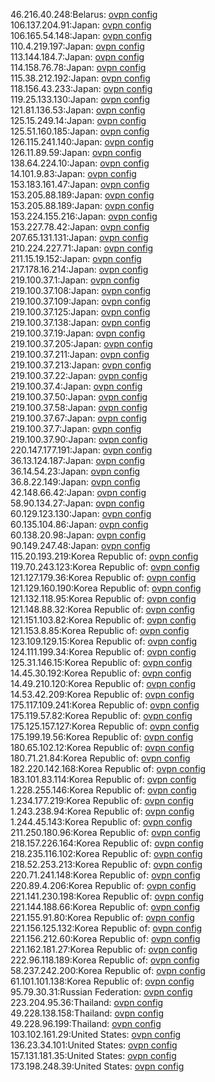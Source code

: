 46.216.40.248:Belarus: [ovpn config](vpn/46_216_40_248.ovpn)  
106.137.204.91:Japan: [ovpn config](vpn/106_137_204_91.ovpn)  
106.165.54.148:Japan: [ovpn config](vpn/106_165_54_148.ovpn)  
110.4.219.197:Japan: [ovpn config](vpn/110_4_219_197.ovpn)  
113.144.184.7:Japan: [ovpn config](vpn/113_144_184_7.ovpn)  
114.158.76.78:Japan: [ovpn config](vpn/114_158_76_78.ovpn)  
115.38.212.192:Japan: [ovpn config](vpn/115_38_212_192.ovpn)  
118.156.43.233:Japan: [ovpn config](vpn/118_156_43_233.ovpn)  
119.25.133.130:Japan: [ovpn config](vpn/119_25_133_130.ovpn)  
121.81.136.53:Japan: [ovpn config](vpn/121_81_136_53.ovpn)  
125.15.249.14:Japan: [ovpn config](vpn/125_15_249_14.ovpn)  
125.51.160.185:Japan: [ovpn config](vpn/125_51_160_185.ovpn)  
126.115.241.140:Japan: [ovpn config](vpn/126_115_241_140.ovpn)  
126.11.89.59:Japan: [ovpn config](vpn/126_11_89_59.ovpn)  
138.64.224.10:Japan: [ovpn config](vpn/138_64_224_10.ovpn)  
14.101.9.83:Japan: [ovpn config](vpn/14_101_9_83.ovpn)  
153.183.161.47:Japan: [ovpn config](vpn/153_183_161_47.ovpn)  
153.205.88.189:Japan: [ovpn config](vpn/153_205_88_189.ovpn)  
153.205.88.189:Japan: [ovpn config](vpn/153_205_88_189.ovpn)  
153.224.155.216:Japan: [ovpn config](vpn/153_224_155_216.ovpn)  
153.227.78.42:Japan: [ovpn config](vpn/153_227_78_42.ovpn)  
207.65.131.131:Japan: [ovpn config](vpn/207_65_131_131.ovpn)  
210.224.227.71:Japan: [ovpn config](vpn/210_224_227_71.ovpn)  
211.15.19.152:Japan: [ovpn config](vpn/211_15_19_152.ovpn)  
217.178.16.214:Japan: [ovpn config](vpn/217_178_16_214.ovpn)  
219.100.37.1:Japan: [ovpn config](vpn/219_100_37_1.ovpn)  
219.100.37.108:Japan: [ovpn config](vpn/219_100_37_108.ovpn)  
219.100.37.109:Japan: [ovpn config](vpn/219_100_37_109.ovpn)  
219.100.37.125:Japan: [ovpn config](vpn/219_100_37_125.ovpn)  
219.100.37.138:Japan: [ovpn config](vpn/219_100_37_138.ovpn)  
219.100.37.19:Japan: [ovpn config](vpn/219_100_37_19.ovpn)  
219.100.37.205:Japan: [ovpn config](vpn/219_100_37_205.ovpn)  
219.100.37.211:Japan: [ovpn config](vpn/219_100_37_211.ovpn)  
219.100.37.213:Japan: [ovpn config](vpn/219_100_37_213.ovpn)  
219.100.37.22:Japan: [ovpn config](vpn/219_100_37_22.ovpn)  
219.100.37.4:Japan: [ovpn config](vpn/219_100_37_4.ovpn)  
219.100.37.50:Japan: [ovpn config](vpn/219_100_37_50.ovpn)  
219.100.37.58:Japan: [ovpn config](vpn/219_100_37_58.ovpn)  
219.100.37.67:Japan: [ovpn config](vpn/219_100_37_67.ovpn)  
219.100.37.7:Japan: [ovpn config](vpn/219_100_37_7.ovpn)  
219.100.37.90:Japan: [ovpn config](vpn/219_100_37_90.ovpn)  
220.147.177.191:Japan: [ovpn config](vpn/220_147_177_191.ovpn)  
36.13.124.187:Japan: [ovpn config](vpn/36_13_124_187.ovpn)  
36.14.54.23:Japan: [ovpn config](vpn/36_14_54_23.ovpn)  
36.8.22.149:Japan: [ovpn config](vpn/36_8_22_149.ovpn)  
42.148.66.42:Japan: [ovpn config](vpn/42_148_66_42.ovpn)  
58.90.134.27:Japan: [ovpn config](vpn/58_90_134_27.ovpn)  
60.129.123.130:Japan: [ovpn config](vpn/60_129_123_130.ovpn)  
60.135.104.86:Japan: [ovpn config](vpn/60_135_104_86.ovpn)  
60.138.20.98:Japan: [ovpn config](vpn/60_138_20_98.ovpn)  
90.149.247.48:Japan: [ovpn config](vpn/90_149_247_48.ovpn)  
115.20.193.219:Korea Republic of: [ovpn config](vpn/115_20_193_219.ovpn)  
119.70.243.123:Korea Republic of: [ovpn config](vpn/119_70_243_123.ovpn)  
121.127.179.36:Korea Republic of: [ovpn config](vpn/121_127_179_36.ovpn)  
121.129.160.190:Korea Republic of: [ovpn config](vpn/121_129_160_190.ovpn)  
121.132.118.95:Korea Republic of: [ovpn config](vpn/121_132_118_95.ovpn)  
121.148.88.32:Korea Republic of: [ovpn config](vpn/121_148_88_32.ovpn)  
121.151.103.82:Korea Republic of: [ovpn config](vpn/121_151_103_82.ovpn)  
121.153.8.85:Korea Republic of: [ovpn config](vpn/121_153_8_85.ovpn)  
123.109.129.15:Korea Republic of: [ovpn config](vpn/123_109_129_15.ovpn)  
124.111.199.34:Korea Republic of: [ovpn config](vpn/124_111_199_34.ovpn)  
125.31.146.15:Korea Republic of: [ovpn config](vpn/125_31_146_15.ovpn)  
14.45.30.192:Korea Republic of: [ovpn config](vpn/14_45_30_192.ovpn)  
14.49.210.120:Korea Republic of: [ovpn config](vpn/14_49_210_120.ovpn)  
14.53.42.209:Korea Republic of: [ovpn config](vpn/14_53_42_209.ovpn)  
175.117.109.241:Korea Republic of: [ovpn config](vpn/175_117_109_241.ovpn)  
175.119.57.82:Korea Republic of: [ovpn config](vpn/175_119_57_82.ovpn)  
175.125.157.127:Korea Republic of: [ovpn config](vpn/175_125_157_127.ovpn)  
175.199.19.56:Korea Republic of: [ovpn config](vpn/175_199_19_56.ovpn)  
180.65.102.12:Korea Republic of: [ovpn config](vpn/180_65_102_12.ovpn)  
180.71.21.84:Korea Republic of: [ovpn config](vpn/180_71_21_84.ovpn)  
182.220.142.168:Korea Republic of: [ovpn config](vpn/182_220_142_168.ovpn)  
183.101.83.114:Korea Republic of: [ovpn config](vpn/183_101_83_114.ovpn)  
1.228.255.146:Korea Republic of: [ovpn config](vpn/1_228_255_146.ovpn)  
1.234.177.219:Korea Republic of: [ovpn config](vpn/1_234_177_219.ovpn)  
1.243.238.94:Korea Republic of: [ovpn config](vpn/1_243_238_94.ovpn)  
1.244.45.143:Korea Republic of: [ovpn config](vpn/1_244_45_143.ovpn)  
211.250.180.96:Korea Republic of: [ovpn config](vpn/211_250_180_96.ovpn)  
218.157.226.164:Korea Republic of: [ovpn config](vpn/218_157_226_164.ovpn)  
218.235.116.102:Korea Republic of: [ovpn config](vpn/218_235_116_102.ovpn)  
218.52.253.213:Korea Republic of: [ovpn config](vpn/218_52_253_213.ovpn)  
220.71.241.148:Korea Republic of: [ovpn config](vpn/220_71_241_148.ovpn)  
220.89.4.206:Korea Republic of: [ovpn config](vpn/220_89_4_206.ovpn)  
221.141.230.198:Korea Republic of: [ovpn config](vpn/221_141_230_198.ovpn)  
221.144.188.66:Korea Republic of: [ovpn config](vpn/221_144_188_66.ovpn)  
221.155.91.80:Korea Republic of: [ovpn config](vpn/221_155_91_80.ovpn)  
221.156.125.132:Korea Republic of: [ovpn config](vpn/221_156_125_132.ovpn)  
221.156.212.60:Korea Republic of: [ovpn config](vpn/221_156_212_60.ovpn)  
221.162.181.27:Korea Republic of: [ovpn config](vpn/221_162_181_27.ovpn)  
222.96.118.189:Korea Republic of: [ovpn config](vpn/222_96_118_189.ovpn)  
58.237.242.200:Korea Republic of: [ovpn config](vpn/58_237_242_200.ovpn)  
61.101.101.138:Korea Republic of: [ovpn config](vpn/61_101_101_138.ovpn)  
95.79.30.31:Russian Federation: [ovpn config](vpn/95_79_30_31.ovpn)  
223.204.95.36:Thailand: [ovpn config](vpn/223_204_95_36.ovpn)  
49.228.138.158:Thailand: [ovpn config](vpn/49_228_138_158.ovpn)  
49.228.96.199:Thailand: [ovpn config](vpn/49_228_96_199.ovpn)  
103.102.161.29:United States: [ovpn config](vpn/103_102_161_29.ovpn)  
136.23.34.101:United States: [ovpn config](vpn/136_23_34_101.ovpn)  
157.131.181.35:United States: [ovpn config](vpn/157_131_181_35.ovpn)  
173.198.248.39:United States: [ovpn config](vpn/173_198_248_39.ovpn)  
